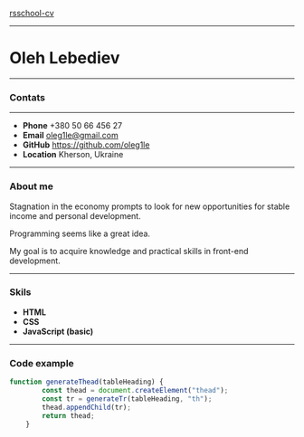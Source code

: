 [rsschool-cv](https://oleg1le.github.io/rsschool-cv/cv)
****

# Oleh Lebediev
****

### Contats
****

+ **Phone** +380 50 66 456 27
+ **Email** oleg1le@gmail.com
+ **GitHub** https://github.com/oleg1le
+ **Location** Kherson, Ukraine

****

### About me
Stagnation in the economy prompts to look for new opportunities for stable income and personal development. 

Programming seems like a great idea. 

My goal is to acquire knowledge and practical skills in front-end development.


****

### Skils

+ **HTML**
+ **CSS**
+ **JavaScript (basic)**


****
### Code example



``` javascript
function generateThead(tableHeading) {
        const thead = document.createElement("thead");
        const tr = generateTr(tableHeading, "th");
        thead.appendChild(tr);
        return thead;
    } 
```
